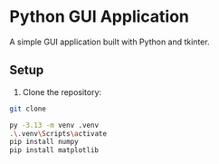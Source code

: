 # Python GUI Application

A simple GUI application built with Python and tkinter.

## Setup

1. Clone the repository:
```bash
git clone 

py -3.13 -m venv .venv  
.\.venv\Scripts\activate
pip install numpy        
pip install matplotlib        